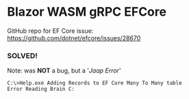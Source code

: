 # Blazor WASM gRPC EFCore

GitHub repo for EF Core issue: https://github.com/dotnet/efcore/issues/28670

### SOLVED!

Note: was **NOT** a bug, but a '_Jaap Error_'

```
C:\>Help.exe Adding Records to EF Core Many To Many table
Error Reading Brain C: 
```